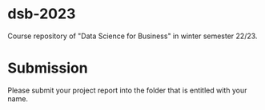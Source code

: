 # dsb-2023
Course repository of "Data Science for Business" in winter semester 22/23.

# Submission 
Please submit your project report into the folder that is entitled with your name. 
